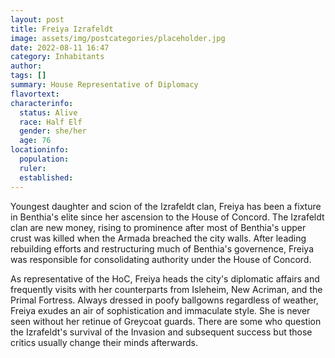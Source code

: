 ```yaml
---
layout: post
title: Freiya Izrafeldt
image: assets/img/postcategories/placeholder.jpg
date: 2022-08-11 16:47
category: Inhabitants
author: 
tags: []
summary: House Representative of Diplomacy
flavortext: 
characterinfo:
  status: Alive
  race: Half Elf
  gender: she/her
  age: 76
locationinfo:
  population: 
  ruler: 
  established: 
---
```


Youngest daughter and scion of the Izrafeldt clan, Freiya has been a fixture in Benthia's elite since her ascension to the House of Concord. The Izrafeldt clan are new money, rising to prominence after most of Benthia's upper crust was killed when the Armada breached the city walls. After leading rebuilding efforts and restructuring much of Benthia's governence, Freiya was responsible for consolidating authority under the House of Concord.

As representative of the HoC, Freiya heads the city's diplomatic affairs and frequently visits with her counterparts from Isleheim, New Acriman, and the Primal Fortress. Always dressed in poofy ballgowns regardless of weather, Freiya exudes an air of sophistication and immaculate style. She is never seen without her retinue of Greycoat guards. There are some who question the Izrafeldt's survival of the Invasion and subsequent success but those critics usually change their minds afterwards.